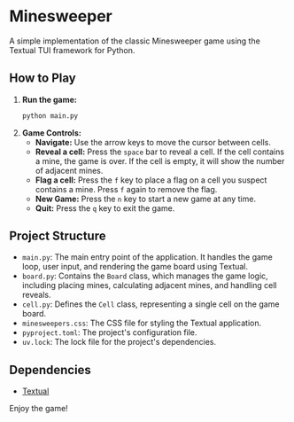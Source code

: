 # Minesweeper

A simple implementation of the classic Minesweeper game using the Textual TUI framework for Python.

## How to Play

1.  **Run the game:**
    ```bash
    python main.py
    ```
2.  **Game Controls:**
    - **Navigate:** Use the arrow keys to move the cursor between cells.
    - **Reveal a cell:** Press the `space` bar to reveal a cell. If the cell contains a mine, the game is over. If the cell is empty, it will show the number of adjacent mines.
    - **Flag a cell:** Press the `f` key to place a flag on a cell you suspect contains a mine. Press `f` again to remove the flag.
    - **New Game:** Press the `n` key to start a new game at any time.
    - **Quit:** Press the `q` key to exit the game.

## Project Structure

- `main.py`: The main entry point of the application. It handles the game loop, user input, and rendering the game board using Textual.
- `board.py`: Contains the `Board` class, which manages the game logic, including placing mines, calculating adjacent mines, and handling cell reveals.
- `cell.py`: Defines the `Cell` class, representing a single cell on the game board.
- `minesweepers.css`: The CSS file for styling the Textual application.
- `pyproject.toml`: The project's configuration file.
- `uv.lock`: The lock file for the project's dependencies.

## Dependencies

- [Textual](https://textual.textualize.io/)

Enjoy the game!

